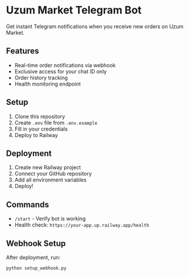 # Uzum Market Telegram Bot

Get instant Telegram notifications when you receive new orders on Uzum Market.

## Features
- Real-time order notifications via webhook
- Exclusive access for your chat ID only
- Order history tracking
- Health monitoring endpoint

## Setup
1. Clone this repository
2. Create `.env` file from `.env.example`
3. Fill in your credentials
4. Deploy to Railway

## Deployment
1. Create new Railway project
2. Connect your GitHub repository
3. Add all environment variables
4. Deploy!

## Commands
- `/start` - Verify bot is working
- Health check: `https://your-app.up.railway.app/health`

## Webhook Setup
After deployment, run:
```bash
python setup_webhook.py
